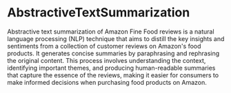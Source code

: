 # AbstractiveTextSummarization
Abstractive text summarization of Amazon Fine Food reviews is a natural language processing (NLP) technique that aims to distill the key insights and sentiments from a collection of customer reviews on Amazon's food products. It generates concise summaries by paraphrasing and rephrasing the original content. 
This process involves understanding the context, identifying important themes, and producing human-readable summaries that capture the essence of the reviews, making it easier for consumers to make informed decisions when purchasing food products on Amazon.
